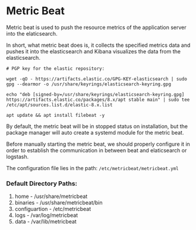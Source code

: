 #  Metric Beat
Metric beat is used to push the resource metrics of the application server into the elaticsearch. 

In short, what metric beat does is, it collects the specified metrics data and pushes it into the elasticsearch and Kibana visualizes the data from the elasticsearch.

```
# PGP key for the elastic repository:

wget -qO - https://artifacts.elastic.co/GPG-KEY-elasticsearch | sudo gpg --dearmor -o /usr/share/keyrings/elasticsearch-keyring.gpg

echo "deb [signed-by=/usr/share/keyrings/elasticsearch-keyring.gpg] https://artifacts.elastic.co/packages/8.x/apt stable main" | sudo tee /etc/apt/sources.list.d/elastic-8.x.list

apt update && apt install filebeat -y

```
By default, the metric beat will be in stopped status on installation, but the package manager will auto create a systemd module for the metric beat.

Before manually starting the metric beat, we should properly configure it in order to establish the communication in between beat and elaticsearch or logstash.

The configuration file lies in the path: `/etc/metricbeat/metricbeat.yml` 

### Default Directory Paths:
1. home - /usr/share/metricbeat
2. binaries - /usr/share/metricbeat/bin
3. configuartion - /etc/metricbeat
4. logs - /var/log/metricbeat
5. data -  /var/lib/metricbeat 

